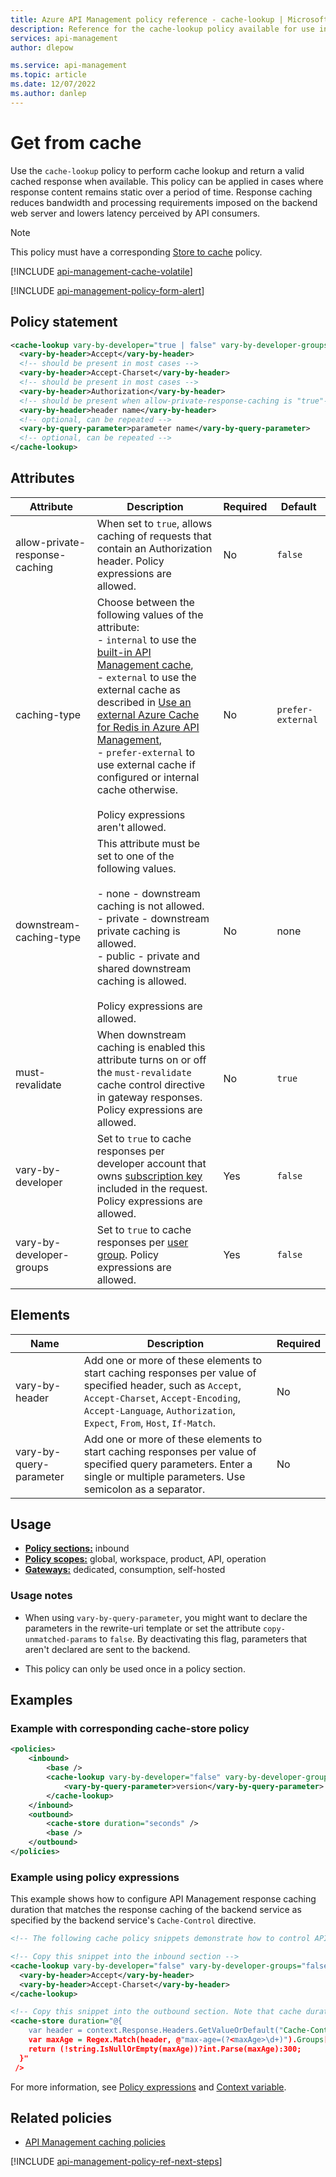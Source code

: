 ```yaml
---
title: Azure API Management policy reference - cache-lookup | Microsoft Docs
description: Reference for the cache-lookup policy available for use in Azure API Management. Provides policy usage, settings, and examples.
services: api-management
author: dlepow

ms.service: api-management
ms.topic: article
ms.date: 12/07/2022
ms.author: danlep
---
```


# Get from cache

Use the `cache-lookup` policy to perform cache lookup and return a valid cached response when available. This policy can be applied in cases where response content remains static over a period of time. Response caching reduces bandwidth and processing requirements imposed on the backend web server and lowers latency perceived by API consumers.

> [!NOTE]
> This policy must have a corresponding [Store to cache](cache-store-policy.md) policy.

[!INCLUDE [api-management-cache-volatile](../../includes/api-management-cache-volatile.md)]

[!INCLUDE [api-management-policy-form-alert](../../includes/api-management-policy-form-alert.md)]

## Policy statement

```xml
<cache-lookup vary-by-developer="true | false" vary-by-developer-groups="true | false" caching-type="prefer-external | external | internal" downstream-caching-type="none | private | public" must-revalidate="true | false" allow-private-response-caching="@(expression to evaluate)">
  <vary-by-header>Accept</vary-by-header>
  <!-- should be present in most cases -->
  <vary-by-header>Accept-Charset</vary-by-header>
  <!-- should be present in most cases -->
  <vary-by-header>Authorization</vary-by-header>
  <!-- should be present when allow-private-response-caching is "true"-->
  <vary-by-header>header name</vary-by-header>
  <!-- optional, can be repeated -->
  <vary-by-query-parameter>parameter name</vary-by-query-parameter>
  <!-- optional, can be repeated -->
</cache-lookup>
```

## Attributes

| Attribute         | Description                                            | Required | Default |
| ----------------- | ------------------------------------------------------ | -------- | ------- |
| allow-private-response-caching | When set to `true`, allows caching of requests that contain an Authorization header. Policy expressions are allowed.                                                                                                                                                                                                                                                                       | No       | `false`             |
| caching-type               | Choose between the following values of the attribute:<br />- `internal` to use the [built-in API Management cache](api-management-howto-cache.md),<br />- `external` to use the external cache as described in [Use an external Azure Cache for Redis in Azure API Management](api-management-howto-cache-external.md),<br />- `prefer-external` to use external cache if configured or internal cache otherwise.<br/><br/>Policy expressions aren't allowed. | No       | `prefer-external` |
| downstream-caching-type        | This attribute must be set to one of the following values.<br /><br /> -   none - downstream caching is not allowed.<br />-   private - downstream private caching is allowed.<br />-   public - private and shared downstream caching is allowed.<br/><br/>Policy expressions are allowed.                                                                                                          | No       | none              |
| must-revalidate                | When downstream caching is enabled this attribute turns on or off  the `must-revalidate` cache control directive in gateway responses. Policy expressions are allowed.                                                                                                                                                                                                                      | No       | `true`              |
| vary-by-developer              | Set to `true` to cache responses per developer account that owns [subscription key](./api-management-subscriptions.md) included in the request. Policy expressions are allowed.                                                                                                                                                                                                                                                                                                 | Yes      |         `false`          |
| vary-by-developer-groups       | Set to `true` to cache responses per [user group](./api-management-howto-create-groups.md). Policy expressions are allowed.                                                                                                                                                                                                                                                                                                            | Yes      |       `false`            |


## Elements

|Name|Description|Required|
|----------|-----------------|--------------|
|vary-by-header|Add one or more of these elements to start caching responses per value of specified header, such as `Accept`, `Accept-Charset`, `Accept-Encoding`, `Accept-Language`, `Authorization`, `Expect`, `From`, `Host`, `If-Match`.|No|
|vary-by-query-parameter|Add one or more of these elements to start caching responses per value of specified query parameters. Enter a single or multiple parameters. Use semicolon as a separator. |No|

## Usage


- [**Policy sections:**](./api-management-howto-policies.md#sections) inbound
- [**Policy scopes:**](./api-management-howto-policies.md#scopes) global, workspace, product, API, operation
-  [**Gateways:**](api-management-gateways-overview.md) dedicated, consumption, self-hosted

### Usage notes

* When using `vary-by-query-parameter`, you might want to declare the parameters in the rewrite-uri template or set the attribute `copy-unmatched-params` to `false`. By deactivating this flag, parameters that aren't declared are sent to the backend.
- This policy can only be used once in a policy section.


## Examples

### Example with corresponding cache-store policy

```xml
<policies>
    <inbound>
        <base />
        <cache-lookup vary-by-developer="false" vary-by-developer-groups="false" downstream-caching-type="none" must-revalidate="true" caching-type="internal" >
            <vary-by-query-parameter>version</vary-by-query-parameter>
        </cache-lookup>
    </inbound>
    <outbound>
        <cache-store duration="seconds" />
        <base />
    </outbound>
</policies>
```

### Example using policy expressions
This example shows how to configure API Management response caching duration that matches the response caching of the backend service as specified by the backend service's `Cache-Control` directive. 

```xml
<!-- The following cache policy snippets demonstrate how to control API Management response cache duration with Cache-Control headers sent by the backend service. -->

<!-- Copy this snippet into the inbound section -->
<cache-lookup vary-by-developer="false" vary-by-developer-groups="false" downstream-caching-type="public" must-revalidate="true" >
  <vary-by-header>Accept</vary-by-header>
  <vary-by-header>Accept-Charset</vary-by-header>
</cache-lookup>

<!-- Copy this snippet into the outbound section. Note that cache duration is set to the max-age value provided in the Cache-Control header received from the backend service or to the default value of 5 min if none is found  -->
<cache-store duration="@{
    var header = context.Response.Headers.GetValueOrDefault("Cache-Control","");
    var maxAge = Regex.Match(header, @"max-age=(?<maxAge>\d+)").Groups["maxAge"]?.Value;
    return (!string.IsNullOrEmpty(maxAge))?int.Parse(maxAge):300;
  }"
 />
```

For more information, see [Policy expressions](api-management-policy-expressions.md) and [Context variable](api-management-policy-expressions.md#ContextVariables).


## Related policies

* [API Management caching policies](api-management-caching-policies.md)

[!INCLUDE [api-management-policy-ref-next-steps](../../includes/api-management-policy-ref-next-steps.md)]
